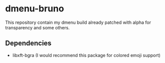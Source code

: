 # dmenu-bruno

This repository contain my dmenu build already patched with alpha for transparency and some others.

## Dependencies

- libxft-bgra (I would recommend this package for colored emoji support)

